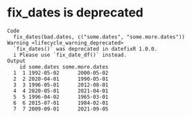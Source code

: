 # fix_dates is deprecated

    Code
      fix_dates(bad.dates, c("some.dates", "some.more.dates"))
    Warning <lifecycle_warning_deprecated>
      `fix_dates()` was deprecated in datefixR 1.0.0.
      i Please use `fix_date_df()` instead.
    Output
        id some.dates some.more.dates
      1  1 1992-05-02      2000-05-02
      2  2 2020-04-01      1990-05-01
      3  3 1996-05-01      2012-08-01
      4  4 2020-05-01      2021-04-01
      5  5 1996-04-02      1965-03-01
      6  6 2015-07-01      1984-02-01
      7  7 2009-09-01      2021-09-05

